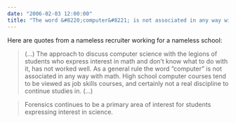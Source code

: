 ```yaml
---
date: "2006-02-03 12:00:00"
title: "The word &#8220;computer&#8221; is not associated in any way with math."
---
```




Here are quotes from a nameless recruiter working for a nameless school:

>  (&hellip;) The approach to discuss computer science with the legions of students who express interest in math and don&rsquo;t know what to do with it, has not worked well. As a general rule the word &ldquo;computer&rdquo; is not associated in any way with math. High school computer courses tend to be viewed as job skills courses, and certainly not a real discipline to continue studies in. (&hellip;)


> Forensics continues to be a primary area of interest for students expressing interest in science.

